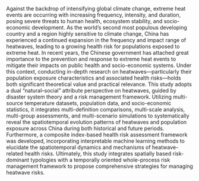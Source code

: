 
Against the backdrop of intensifying global climate change, extreme heat events are occurring with increasing frequency, intensity, and duration, posing severe threats to human health, ecosystem stability, and socio-economic development. As the world’s second most populous developing country and a region highly sensitive to climate change, China has experienced a continued expansion in the frequency and impact range of heatwaves, leading to a growing health risk for populations exposed to extreme heat. In recent years, the Chinese government has attached great importance to the prevention and response to extreme heat events to mitigate their impacts on public health and socio-economic systems. Under this context, conducting in-depth research on heatwaves—particularly their population exposure characteristics and associated health risks—holds both significant theoretical value and practical relevance. This study adopts a dual “natural–social” attribute perspective on heatwaves, guided by disaster system theory and a risk management framework. Utilizing multi-source temperature datasets, population data, and socio-economic statistics, it integrates multi-definition comparisons, multi-scale analysis, multi-group assessments, and multi-scenario simulations to systematically reveal the spatiotemporal evolution patterns of heatwaves and population exposure across China during both historical and future periods. Furthermore, a composite index-based health risk assessment framework was developed, incorporating interpretable machine learning methods to elucidate the spatiotemporal dynamics and mechanisms of heatwave-related health risks. Ultimately, this study integrates spatially based risk-dominant typologies with a temporally oriented whole-process risk management framework to propose comprehensive strategies for managing heatwave risks. 
